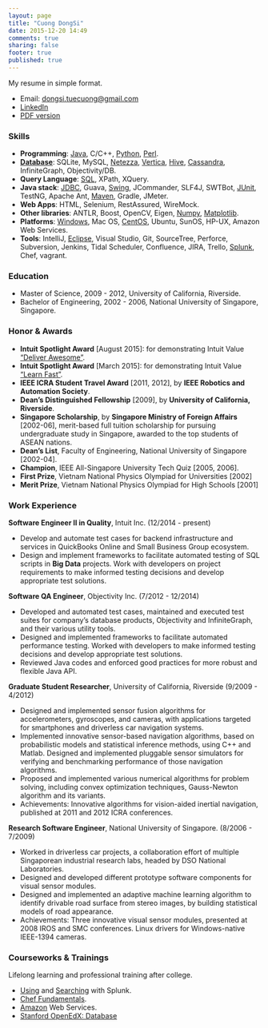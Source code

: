 ```yaml
---
layout: page
title: "Cuong DongSi"
date: 2015-12-20 14:49
comments: true
sharing: false
footer: true
published: true
---
```


My resume in simple format.

* Email: dongsi.tuecuong@gmail.com
* [LinkedIn](https://www.linkedin.com/in/cuong-dong-si-479b326)
* [PDF version](/download/Resume.pdf)

<!--
Checklist:

1. Update PDF resume.
2. Enable Publications section?
3. Compare Skills section vs Blog categories.
-->

### Skills

* **Programming**: 
  [Java](/blog/categories/java/), 
  C/C++, 
  [Python](/blog/categories/python/), 
  [Perl](/blog/categories/perl/).
* [**Database**](/blog/categories/database/): 
  SQLite, MySQL, 
  [Netezza](/blog/categories/netezza/),
  [Vertica](/blog/categories/vertica/), 
  [Hive](/blog/categories/hive/), 
  [Cassandra](/blog/categories/cassandra/), 
  InfiniteGraph, 
  Objectivity/DB.
* **Query Language**: 
  [SQL](/blog/categories/sql/), 
  XPath, 
  XQuery.
* **Java stack**: 
  [JDBC](/blog/categories/jdbc/), 
  Guava, 
  [Swing](https://github.com/tdongsi/java/tree/master/my.vip.applets), 
  JCommander, SLF4J, SWTBot, 
  [JUnit](/blog/categories/junit/), TestNG,
  Apache Ant, 
  [Maven](/blog/categories/maven/), Gradle, JMeter.
* **Web Apps**: 
  HTML, Selenium, RestAssured, WireMock.
* **Other libraries**: 
  ANTLR, Boost, OpenCV, Eigen, 
  [Numpy](/blog/categories/numpy/), 
  [Matplotlib](/blog/categories/matplotlib/).
* **Platforms**: 
  [Windows](/blog/categories/windows/), 
  Mac OS, 
  [CentOS](/blog/categories/centos/),
  Ubuntu, SunOS, HP-UX,
  Amazon Web Services.
* **Tools**:
  IntelliJ,
  [Eclipse](/blog/categories/eclipse/), 
  Visual Studio, 
  Git, SourceTree, Perforce, Subversion, 
  Jenkins, Tidal Scheduler, 
  Confluence, JIRA, Trello, 
  [Splunk](/download/training/COC_Searching_Splunk.pdf), 
  Chef, vagrant.

### Education

* Master of Science, 2009 - 2012, University of California, Riverside.
* Bachelor of Engineering, 2002 - 2006, National University of Singapore, Singapore.

### Honor & Awards

* **Intuit Spotlight Award** [August 2015]: for demonstrating Intuit Value [“Deliver Awesome”](/download/awards/2015_Deliver_Awesome.pdf).
* **Intuit Spotlight Award** [March 2015]: for demonstrating Intuit Value [“Learn Fast”](/download/awards/2015_Learn_Fast.pdf).
* **IEEE ICRA Student Travel Award** [2011, 2012], by **IEEE Robotics and Automation Society**.
* **Dean’s Distinguished Fellowship** [2009], by **University of California, Riverside**.
* **Singapore Scholarship**, by **Singapore Ministry of Foreign Affairs** [2002-06], merit-based full tuition scholarship for pursuing undergraduate study in Singapore, awarded to the top students of ASEAN nations.
* **Dean’s List**, Faculty of Engineering, National University of Singapore [2002-04].
* **Champion**, IEEE All-Singapore University Tech Quiz [2005, 2006].
* **First Prize**, Vietnam National Physics Olympiad for Universities [2002]
* **Merit Prize**, Vietnam National Physics Olympiad for High Schools [2001]

### Work Experience

**Software Engineer II in Quality**, Intuit Inc. (12/2014 - present) 

* Develop and automate test cases for backend infrastructure and services in QuickBooks Online
  and Small Business Group ecosystem.
* Design and implement frameworks to facilitate automated testing of SQL scripts in **Big Data** projects. Work with developers on
  project requirements to make informed testing decisions and develop appropriate test solutions.

<!--
*Recent Projects and Achievements*:

* Designed and implemented test plans for QuickBooks Online ecosystem’s Data Mart project,
 verifying business analytics requirements and functionalities implemented and validated.
* Implemented a test automation framework to facilitate automated testing of SQL scripts, verifying Extract-Transform-Load (ETL) processes between data sources (e.g., Netezza, Hive, HDFS, Vertica), and validating data consistency and integrity.
* Achievements: Three successful releases of Data Mart with different analytic use cases, approved
  and used by business analysts and data scientists. Two Intuit Spotlight Awards for demonstrating Intuit’s Operating Values “Learn Fast” and “Deliver Awesome”.
-->
  
**Software QA Engineer**, Objectivity Inc. (7/2012 - 12/2014)

* Developed and automated test cases, maintained and executed test suites for company’s
  database products, Objectivity and InfiniteGraph, and their various utility tools.
* Designed and implemented frameworks to facilitate automated performance testing. Worked
  with developers to make informed testing decisions and develop appropriate test solutions.
* Reviewed Java codes and enforced good practices for more robust and flexible Java API.

<!--
*Selected Projects and Achievements*:

* Designed and implemented test plans for measuring data ingestion performance of graph
  database InfiniteGraph in distributed multi-client settings. Set up and configured a network of eight Linux and Windows hosts with OpenSSH. Fully automated performance tests using Python scripts, in which multiple Java test applications are compiled and ingest data simultaneously from multiple remote hosts.
* Designed and developed an automated test suite for testing Java byte code injection tools, including a custom Java parser (based on ANLTR) to verify correctness of decompiled byte codes after injection.
* Developed generic-based JUnit tests for database-backed Java collection classes, based on Guava library. 5000+ JUnit tests effectively added into nightly test suite within a month.
* Developed functional tests for Talend data connectors that convert data from MySQL and Cassandra databases to Objectivity databases.
* Developed performance tests for Objectivity/DB with different network configurations and use cases to check for performance regressions. Automated generating performance reports from raw performance logs using Python.
-->

**Graduate Student Researcher**, University of California, Riverside (9/2009 - 4/2012) 

* Designed and implemented sensor fusion algorithms for accelerometers, gyroscopes, and cameras,
  with applications targeted for smartphones and driverless car navigation systems.
* Implemented innovative sensor-based navigation algorithms, based on probabilistic models and statistical inference methods, using C++ and Matlab. Designed and implemented pluggable sensor simulators for verifying and benchmarking performance of those navigation algorithms. 
* Proposed and implemented various numerical algorithms for problem solving, including convex
  optimization techniques, Gauss-Newton algorithm and its variants.
* Achievements: Innovative algorithms for vision-aided inertial navigation, published at 2011
  and 2012 ICRA conferences.

**Research Software Engineer**, National University of Singapore. (8/2006 - 7/2009)

* Worked in driverless car projects, a collaboration effort of multiple Singaporean industrial
  research labs, headed by DSO National Laboratories.
* Designed and developed different prototype software components for visual sensor modules.
* Designed and implemented an adaptive machine learning algorithm to identify drivable road
  surface from stereo images, by building statistical models of road appearance.
* Achievements: Three innovative visual sensor modules, presented at 2008 IROS and SMC
  conferences. Linux drivers for Windows-native IEEE-1394 cameras.

### Courseworks & Trainings

Lifelong learning and professional training after college.

* [Using](/download/training/COC_Using_Splunk.pdf) and [Searching](/download/training/COC_Searching_Splunk.pdf) with Splunk.
* [Chef Fundamentals](/download/training/COC_Chef.pdf).
* [Amazon](/download/training/COC_AWS.pdf) Web Services.
* [Stanford OpenEdX: Database](/download/training/2014_Database_cert.pdf)

<!-- 
### Publications

* Estimator initialization in vision-aided inertial navigation with unknown camera-IMU calibration. IROS 2012. [PDF](/download/pubs/DongSi2012IROS.pdf)
  * Earlier work as Technical Report: [PDF](/download/pubs/2011_VIO_Init_TR.pdf)
* Consistency analysis for sliding-window visual odometry. ICRA 2012. [PDF](/download/pubs/DongSi2012ICRA.pdf)
  * Technical Report: [PDF](/download/pubs/ICRA12_TR.pdf)
* Motion tracking with fixed-lag smoothing: Algorithm and consistency analysis. ICRA 2011. [PDF](/download/pubs/DongSi2011ICRA.pdf)
  * Technical Report: [PDF](/download/pubs/ICRA11_TR.pdf)
* Technical Report: Application of the MSCKF algorithm on the Cheddar Gorge Wildcat Dataset. [PDF](/download/pubs/2010_MSCKF_Cheddar_Gorge.pdf)
* Extraction of shady roads using intrinsic colors on stereo camera. SMC 2008.
* Robust extraction of shady roads for vision-based UGV navigation. IROS 2008.
-->
